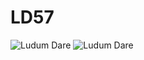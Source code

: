 # LD57
 
![Ludum Dare](https://img.shields.io/badge/LudumDare-57-f79122?labelColor=ee5533&link=https%3A%2F%2Fldjam.com%2Fevents%2Fludum-dare%2F57)
![Ludum Dare](https://img.shields.io/badge/LudumDare57-Compo-f79122?labelColor=6f7984&link=https%3A%2F%2Fldjam.com%2Fevents%2Fludum-dare%2F57%2Fgames%2Foverall%2Fcompo)
